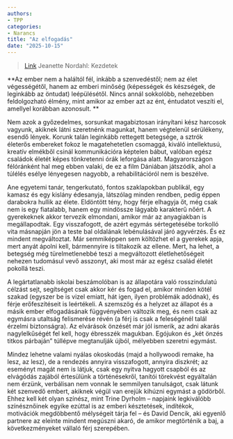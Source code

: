 ```yaml
---
authors:
- TPP
categories:
- Narancs
title: "Az elfogadás"
date: "2025-10-15"
---
```


> [Link](https://magyarnarancs.hu/kritika/az-elfogadas-277639)
> Jeanette Nordahl: Kezdetek


**Az ember nem a haláltól fél, inkább a szenvedéstől; nem az élet végességétől, hanem az emberi minőség (képességek és készségek, de leginkább az öntudat) leépülésétől. Nincs annál sokkolóbb, nehezebben feldolgozható élmény, mint amikor az ember azt az ént, éntudatot veszíti el, amellyel korábban azonosult. **

Nem azok a győzedelmes, sorsunkat magabiztosan irányítani kész harcosok vagyunk, akiknek látni szeretnénk magunkat, hanem végtelenül sérülékeny, esendő lények. Korunk talán leginkább rettegett betegsége, a sztrók életerős embereket fokoz le magatehetetlen csomaggá, kiváló intellektusú, kreatív elmékből csinál kommunikációra képtelen bábut, valóban egész családok életét képes tönkretenni órák leforgása alatt. Magyarországon félóránként hal meg ebben valaki, de ez a film Dániában játszódik, ahol a túlélés esélye lényegesen nagyobb, a rehabilitációról nem is beszélve.

Ane egyetemi tanár, tengerkutató, fontos szaklapokban publikál, egy kamasz és egy kislány édesanyja, látszólag minden rendben, pedig éppen darabokra hullik az élete. Eldöntött tény, hogy férje elhagyja őt, még csak nem is egy fiatalabb, hanem egy mindössze lágyabb karakterű nőért. A gyerekeknek akkor tervezik elmondani, amikor már az anyagiakban is megállapodtak. Egy visszafogott, de azért egymás sértegetésébe torkolló vita másnapján jön a teste bal oldalának lebénulásával járó agyvérzés. És ez mindent megváltoztat. Már semmiképpen sem költözhet el a gyerekek apja, mert anyát ápolni kell, bármennyire is tiltakozik az ellene. Mert, ha lehet, a betegség még türelmetlenebbé teszi a megváltozott életlehetőségeit nehezen tudomásul vevő asszonyt, aki most már az egész család életét pokollá teszi.

A legártatlanabb iskolai beszámolóban is az állapotára való rosszindulatú célzást sejt, segítséget csak akkor kér és fogad el, amikor minden kötél szakad (egyszer be is vizel emiatt, hát igen, ilyen problémák adódnak), és férje erőfeszítéseit is leértékeli. A szemszög és a helyzet az állapot és a másik ember elfogadásának függvényében változik meg, és nem csak az egymásra utaltság felismerése révén (a férj is csak a feleségénél talál érzelmi biztonságra). Az elvárások önzését már jól ismerik, az adni akarás nagylelkűségét fel kell, hogy ébresszék magukban. Egójukon és „két önzés titkos párbaján” túllépve megtanulják újból, mélyebben szeretni egymást.

Mindez lehetne valami nyálas okoskodás (majd a hollywoodi remake, ha lesz, az lesz), de a rendezés annyira visszafogott, annyira diszkrét; az eseményt magát nem is látjuk, csak egy nyitva hagyott csapból és az elvágódás zajából értesülünk a történésekről, tanítói törekvést egyáltalán nem érzünk, verbálisan nem vonnak le semmilyen tanulságot, csak látunk két szenvedő embert, akiknek végül van erejük kihúzni egymást a gödörből. Ehhez kell két olyan színész, mint Trine Dyrholm – napjaink legkiválóbb színésznőinek egyike ezúttal is az emberi késztetések, indítékok, motivációk megdöbbentő mélységeit tárja fel – és David Dencik, aki egyenlő partnere az eleinte mindent megúszni akaró, de amikor megtörténik a baj, a következményeket vállaló férj szerepében.

